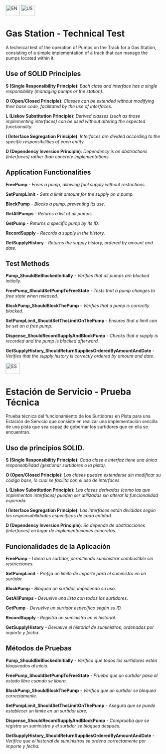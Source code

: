 <img align="center" src="https://upload.wikimedia.org/wikipedia/commons/thumb/8/83/Flag_of_the_United_Kingdom_%283-5%29.svg/240px-Flag_of_the_United_Kingdom_%283-5%29.svg.png" alt="EN" height="35" width="45"/>&nbsp;<img align="center" src="https://upload.wikimedia.org/wikipedia/commons/thumb/a/a4/Flag_of_the_United_States.svg/300px-Flag_of_the_United_States.svg.png" alt="US" height="35" width="45"/>
# Gas Station - Technical Test 

A technical test of the operation of Pumps on the Track for a Gas Station, consisting of a simple implementation of a track that can manage the pumps located within it.



## Use of SOLID Principles

**S (Single Responsibility Principle)**: *Each class and interface has a single responsibility (managing pumps or the station).*

**O (Open/Closed Principle)**: *Classes can be extended without modifying their base code, facilitated by the use of interfaces.*

**L (Liskov Substitution Principle)**: *Derived classes (such as those implementing interfaces) can be used without altering the expected functionality.*

**I (Interface Segregation Principle)**: *Interfaces are divided according to the specific responsibilities of each entity.*

**D (Dependency Inversion Principle)**: *Dependency is on abstractions (interfaces) rather than concrete implementations.*



## Application Functionalities

**FreePump** - *Frees a pump, allowing fuel supply without restrictions.*

**SetPumpLimit** - *Sets a limit amount for the supply on a pump.*

**BlockPump** - *Blocks a pump, preventing its use.*

**GetAllPumps** - *Returns a list of all pumps.*

**GetPump** - *Returns a specific pump by its ID.*

**RecordSupply** - *Records a supply in the history.*

**GetSupplyHistory** - *Returns the supply history, ordered by amount and date.*



## Test Methods

**Pump_ShouldBeBlockedInitially** - *Verifies that all pumps are blocked initially.*

**FreePump_ShouldSetPumpToFreeState** - *Tests that a pump changes to free state when released.*

**BlockPump_ShouldBlockThePump** - *Verifies that a pump is correctly blocked.*

**SetPumpLimit_ShouldSetTheLimitOnThePump** - *Ensures that a limit can be set on a free pump.*

**Dispense_ShouldRecordSupplyAndBlockPump** - *Checks that a supply is recorded and the pump is blocked afterward.*

**GetSupplyHistory_ShouldReturnSuppliesOrderedByAmountAndDate** - *Verifies that the supply history is correctly ordered by amount and date.*







<img align="center" src="https://upload.wikimedia.org/wikipedia/commons/thumb/8/89/Bandera_de_Espa%C3%B1a.svg/300px-Bandera_de_Espa%C3%B1a.svg.png" alt="ES" height="35" width="45"/>&nbsp; 
# Estación de Servicio - Prueba Técnica

Prueba técnica del funcionamiento de los Surtidores en Pista para una Estación de Servicio que consiste en realizar una implementación sencilla de una pista que sea capaz de gobernar los surtidores que en ella se encuentran.



## Uso de principios SOLID.

**S (Single Responsibility Principle)**: *Cada clase e interfaz tiene una única responsabilidad (gestionar surtidores o la pista).*

**O (Open/Closed Principle)**: *Las clases pueden extenderse sin modificar su código base, lo cual se facilita con el uso de interfaces.*

**L (Liskov Substitution Principle)**: *Las clases derivadas (como las que implementan interfaces) pueden ser utilizadas sin alterar la funcionalidad esperada.*

**I (Interface Segregation Principle)**: *Las interfaces están divididas según las responsabilidades específicas de cada entidad.*

**D (Dependency Inversion Principle)**: *Se depende de abstracciones (interfaces) en lugar de implementaciones concretas.*



## Funcionalidades de la Aplicación

**FreePump** - *Libera un surtidor, permitiendo suministrar combustible sin restricciones.*

**SetPumpLimit** - *Prefija un límite de importe para el suministro en un surtidor.*

**BlockPump** - *Bloquea un surtidor, impidiendo su uso.*

**GetAllPumps** - *Devuelve una lista con todos los surtidores.*

**GetPump** - *Devuelve un surtidor específico según su ID.*

**RecordSupply** - *Registra un suministro en el historial.*

**GetSupplyHistory** - *Devuelve el historial de suministros, ordenados por importe y fecha.*



## Métodos de Pruebas

**Pump_ShouldBeBlockedInitially** - *Verifica que todos los surtidores están bloqueados al inicio.*

**FreePump_ShouldSetPumpToFreeState** - *Prueba que un surtidor pasa al estado libre cuando se libera.*

**BlockPump_ShouldBlockThePump** - *Verifica que un surtidor se bloquea correctamente.*

**SetPumpLimit_ShouldSetTheLimitOnThePump** - *Asegura que se puede establecer un límite en un surtidor libre.*

**Dispense_ShouldRecordSupplyAndBlockPump** - *Comprueba que se registra un suministro y el surtidor se bloquea después.*

**GetSupplyHistory_ShouldReturnSuppliesOrderedByAmountAndDate** - *Verifica que el historial de suministros se ordena correctamente por importe y fecha.*
